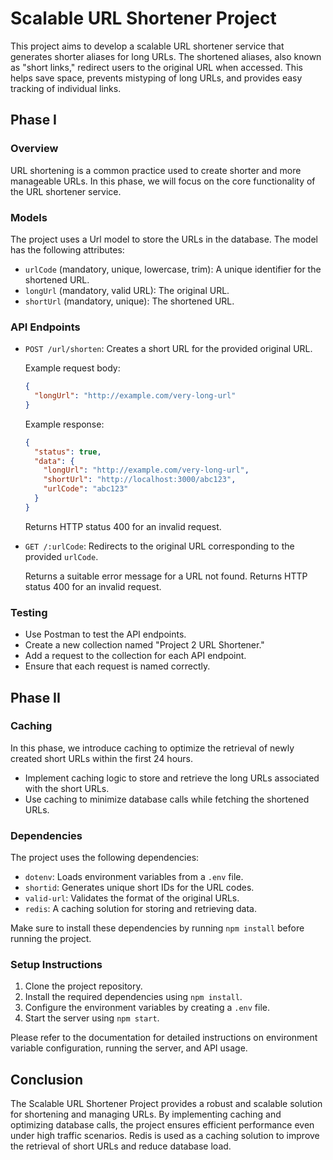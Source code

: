 # Scalable URL Shortener Project

This project aims to develop a scalable URL shortener service that generates shorter aliases for long URLs. The shortened aliases, also known as "short links," redirect users to the original URL when accessed. This helps save space, prevents mistyping of long URLs, and provides easy tracking of individual links.

## Phase I

### Overview

URL shortening is a common practice used to create shorter and more manageable URLs. In this phase, we will focus on the core functionality of the URL shortener service.

### Models

The project uses a Url model to store the URLs in the database. The model has the following attributes:

- `urlCode` (mandatory, unique, lowercase, trim): A unique identifier for the shortened URL.
- `longUrl` (mandatory, valid URL): The original URL.
- `shortUrl` (mandatory, unique): The shortened URL.

### API Endpoints

- `POST /url/shorten`: Creates a short URL for the provided original URL.

    Example request body:
    ```json
    {
      "longUrl": "http://example.com/very-long-url"
    }
    ```

    Example response:
    ```json
    {
      "status": true,
      "data": {
        "longUrl": "http://example.com/very-long-url",
        "shortUrl": "http://localhost:3000/abc123",
        "urlCode": "abc123"
      }
    }
    ```

    Returns HTTP status 400 for an invalid request.

- `GET /:urlCode`: Redirects to the original URL corresponding to the provided `urlCode`.

    Returns a suitable error message for a URL not found.
    Returns HTTP status 400 for an invalid request.

### Testing

- Use Postman to test the API endpoints.
- Create a new collection named "Project 2 URL Shortener."
- Add a request to the collection for each API endpoint.
- Ensure that each request is named correctly.

## Phase II

### Caching

In this phase, we introduce caching to optimize the retrieval of newly created short URLs within the first 24 hours.

- Implement caching logic to store and retrieve the long URLs associated with the short URLs.
- Use caching to minimize database calls while fetching the shortened URLs.

### Dependencies

The project uses the following dependencies:

- `dotenv`: Loads environment variables from a `.env` file.
- `shortid`: Generates unique short IDs for the URL codes.
- `valid-url`: Validates the format of the original URLs.
- `redis`: A caching solution for storing and retrieving data.

Make sure to install these dependencies by running `npm install` before running the project.

### Setup Instructions

1. Clone the project repository.
2. Install the required dependencies using `npm install`.
3. Configure the environment variables by creating a `.env` file.
4. Start the server using `npm start`.

Please refer to the documentation for detailed instructions on environment variable configuration, running the server, and API usage.

## Conclusion

The Scalable URL Shortener Project provides a robust and scalable solution for shortening and managing URLs. By implementing caching and optimizing database calls, the project ensures efficient performance even under high traffic scenarios. Redis is used as a caching solution to improve the retrieval of short URLs and reduce database load.
